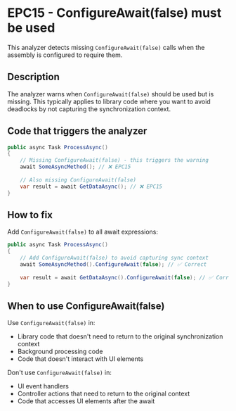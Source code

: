 # EPC15 - ConfigureAwait(false) must be used

This analyzer detects missing `ConfigureAwait(false)` calls when the assembly is configured to require them.

## Description

The analyzer warns when `ConfigureAwait(false)` should be used but is missing. This typically applies to library code where you want to avoid deadlocks by not capturing the synchronization context.

## Code that triggers the analyzer

```csharp
public async Task ProcessAsync()
{
    // Missing ConfigureAwait(false) - this triggers the warning
    await SomeAsyncMethod(); // ❌ EPC15
    
    // Also missing ConfigureAwait(false)
    var result = await GetDataAsync(); // ❌ EPC15
}
```

## How to fix

Add `ConfigureAwait(false)` to all await expressions:

```csharp
public async Task ProcessAsync()
{
    // Add ConfigureAwait(false) to avoid capturing sync context
    await SomeAsyncMethod().ConfigureAwait(false); // ✅ Correct
    
    var result = await GetDataAsync().ConfigureAwait(false); // ✅ Correct
}
```

## When to use ConfigureAwait(false)

Use `ConfigureAwait(false)` in:
- Library code that doesn't need to return to the original synchronization context
- Background processing code
- Code that doesn't interact with UI elements

Don't use `ConfigureAwait(false)` in:
- UI event handlers
- Controller actions that need to return to the original context
- Code that accesses UI elements after the await
